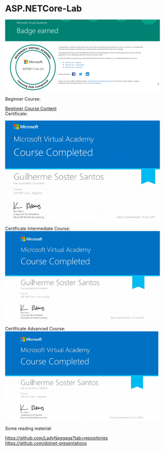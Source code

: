 # ASP.NETCore-Lab

![Badge](https://github.com/GSoster/ASP.NETCore-Lab/blob/master/images/badge.png)

Beginner Course:

[Beginner Course Content](https://github.com/GSoster/ASP.NETCore-Lab/blob/master/ASP.NET%20Core%20-%20Beginner/readme.md)  
Certificate:

![beginner](https://github.com/GSoster/ASP.NETCore-Lab/blob/master/images/beginner.png)

Certificate Intermediate Course:
![intermediate](https://github.com/GSoster/ASP.NETCore-Lab/blob/master/images/intermediate.png)

Certificate Advanced Course:
![advanced](https://github.com/GSoster/ASP.NETCore-Lab/blob/master/images/advanced.png)


Some reading material:

https://github.com/LadyNaggaga?tab=repositories
https://github.com/dotnet-presentations
